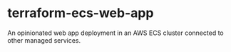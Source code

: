 # terraform-ecs-web-app
An opinionated web app deployment in an AWS ECS cluster connected to other managed services.
